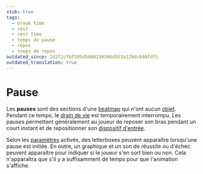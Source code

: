 ```yaml
---
stub: true
tags:
  - break time
  - rest
  - rest time
  - temps de pause
  - repos
  - temps de repos
outdated_since: 1d2f2cfbf205d5460130366d553a129dc640fdf1
outdated_translation: true
---
```


# Pause

Les **pauses** sont des sections d'une [beatmap](/wiki/Beatmap) qui n'ont aucun [objet](/wiki/Gameplay/Hit_object). Pendant ce temps, le [drain de vie](/wiki/Gameplay/Health) est temporairement interrompu. Les pauses permettent généralement au joueur de reposer son bras pendant un court instant et de repositionner son [dispositif d'entrée](/wiki/Gameplay/Input_device).

Selon les [paramètres](/wiki/Client/Beatmap_editor/Song_setup) activés, des letterboxes peuvent apparaître lorsqu'une pause est initiée. En outre, un graphique et un son de réussite ou d'échec peuvent apparaître pour indiquer si le joueur s'en sort bien ou non. Cela n'apparaîtra que s'il y a suffisamment de temps pour que l'animation s'affiche.
